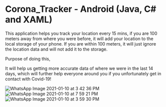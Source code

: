 # Corona_Tracker - Android (Java, C# and XAML)

This application helps you track your location every 15 mins, if you are 100 meters away from where you were before, it will add your location to the local storage of your phone.
If you are within 100 meters, it will just ignore the location data and will not add it to the storage.

Purpose of doing this, 

It will help us getting more accurate data of where we were in the last 14 days, which will further help everyone around you if you unfortunately get in contact with Covid-19!

![WhatsApp Image 2021-01-10 at 3 42 36 PM](https://user-images.githubusercontent.com/28573879/104140463-7f805180-537f-11eb-9122-909d8547f28e.jpeg)
![WhatsApp Image 2021-01-10 at 7 59 21 PM](https://user-images.githubusercontent.com/28573879/104140461-7f805180-537f-11eb-9ab5-2dac5c44eea3.jpeg)
![WhatsApp Image 2021-01-10 at 3 59 30 PM](https://user-images.githubusercontent.com/28573879/104140458-7ee7bb00-537f-11eb-9712-94c06e8c4985.jpeg)


